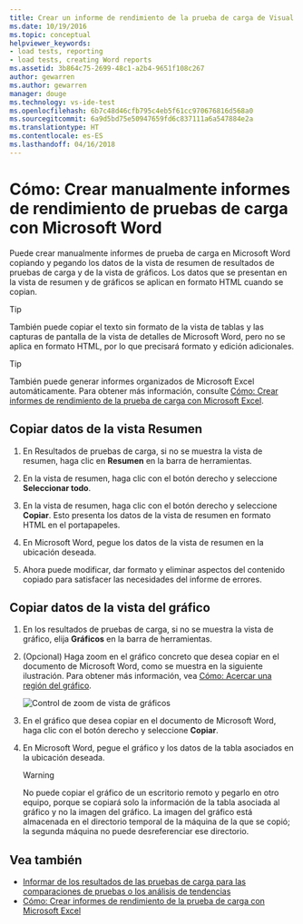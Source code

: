 ```yaml
---
title: Crear un informe de rendimiento de la prueba de carga de Visual Studio con Microsoft Word | Microsoft Docs
ms.date: 10/19/2016
ms.topic: conceptual
helpviewer_keywords:
- load tests, reporting
- load tests, creating Word reports
ms.assetid: 3b864c75-2699-48c1-a2b4-9651f108c267
author: gewarren
ms.author: gewarren
manager: douge
ms.technology: vs-ide-test
ms.openlocfilehash: 6b7c48d46cfb795c4eb5f61cc970676816d568a0
ms.sourcegitcommit: 6a9d5bd75e50947659fd6c837111a6a547884e2a
ms.translationtype: HT
ms.contentlocale: es-ES
ms.lasthandoff: 04/16/2018
---
```

# <a name="how-to-manually-create-a-load-test-performance-report-using-microsoft-word"></a>Cómo: Crear manualmente informes de rendimiento de pruebas de carga con Microsoft Word

Puede crear manualmente informes de prueba de carga en Microsoft Word copiando y pegando los datos de la vista de resumen de resultados de pruebas de carga y de la vista de gráficos. Los datos que se presentan en la vista de resumen y de gráficos se aplican en formato HTML cuando se copian.

> [!TIP]
> También puede copiar el texto sin formato de la vista de tablas y las capturas de pantalla de la vista de detalles de Microsoft Word, pero no se aplica en formato HTML, por lo que precisará formato y edición adicionales.

> [!TIP]
> También puede generar informes organizados de Microsoft Excel automáticamente. Para obtener más información, consulte [Cómo: Crear informes de rendimiento de la prueba de carga con Microsoft Excel](../test/how-to-create-load-test-performance-reports-using-microsoft-excel.md).

## <a name="copy-summary-view-data"></a>Copiar datos de la vista Resumen

1.  En Resultados de pruebas de carga, si no se muestra la vista de resumen, haga clic en **Resumen** en la barra de herramientas.

2.  En la vista de resumen, haga clic con el botón derecho y seleccione **Seleccionar todo**.

3.  En la vista de resumen, haga clic con el botón derecho y seleccione **Copiar**. Esto presenta los datos de la vista de resumen en formato HTML en el portapapeles.

4.  En Microsoft Word, pegue los datos de la vista de resumen en la ubicación deseada.

5.  Ahora puede modificar, dar formato y eliminar aspectos del contenido copiado para satisfacer las necesidades del informe de errores.

## <a name="copy-graph-view-data"></a>Copiar datos de la vista del gráfico

1.  En los resultados de pruebas de carga, si no se muestra la vista de gráfico, elija **Gráficos** en la barra de herramientas.

2.  (Opcional) Haga zoom en el gráfico concreto que desea copiar en el documento de Microsoft Word, como se muestra en la siguiente ilustración. Para obtener más información, vea [Cómo: Acercar una región del gráfico](../test/how-to-zoom-in-on-a-region-of-the-graph-in-load-test-results.md).

     ![Control de zoom de vista de gráficos](../test/media/ltest_zoomcontrol.png "LTest_ZoomControl")

3.  En el gráfico que desea copiar en el documento de Microsoft Word, haga clic con el botón derecho y seleccione **Copiar**.

4.  En Microsoft Word, pegue el gráfico y los datos de la tabla asociados en la ubicación deseada.

    > [!WARNING]
    > No puede copiar el gráfico de un escritorio remoto y pegarlo en otro equipo, porque se copiará solo la información de la tabla asociada al gráfico y no la imagen del gráfico. La imagen del gráfico está almacenada en el directorio temporal de la máquina de la que se copió; la segunda máquina no puede desreferenciar ese directorio.

## <a name="see-also"></a>Vea también

- [Informar de los resultados de las pruebas de carga para las comparaciones de pruebas o los análisis de tendencias](../test/compare-load-test-results.md)
- [Cómo: Crear informes de rendimiento de la prueba de carga con Microsoft Excel](../test/how-to-create-load-test-performance-reports-using-microsoft-excel.md)